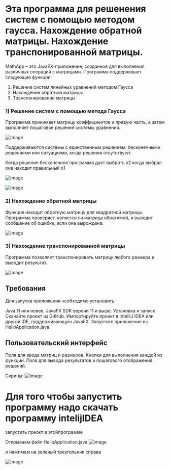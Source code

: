 # Эта программа для решенения систем с помощью методом гаусса. Нахождение обратной матрицы. Нахождение транспонированной матрицы.

MathApp – это JavaFX-приложение, созданное для выполнения различных операций с матрицами. Программа поддерживает следующие функции:

1) Решение систем линейных уравнений методом Гаусса
2) Нахождение обратной матрицы
3) Транспонирование матрицы


### 1) Решение систем с помощью метода Гаусса

Программа принимает матрицу коэффициентов и правую часть, а затем выполняет пошаговое решение системы уравнений.

![image](https://github.com/user-attachments/assets/786352b5-6034-4119-bda6-2248feec40cf)


Поддерживаются системы с единственным решением, бесконечными решениями или ситуациями, когда решения отсутствуют.

Когда решение бесконечное программа дает выбрать x2 когда выбрал она находит правильный x1

![image](https://github.com/user-attachments/assets/addce31d-6136-47f3-aea9-8e19ae9e6dc2)

![image](https://github.com/user-attachments/assets/2bbb1040-a68f-4d3a-9d31-4812919c6e17)



### 2) Нахождение обратной матрицы

Функция находит обратную матрицу для квадратной матрицы.
Программа проверяет, является ли матрица обратимой, и выводит сообщение об ошибке, если она вырождена.

![image](https://github.com/user-attachments/assets/7922fe47-d251-4f07-a37d-ff2cbf8c096d)



### 3) Нахождение транспонированной матрицы

Программа позволяет транспонировать матрицу любого размера и выводит результат.

![image](https://github.com/user-attachments/assets/00c4e464-e475-4d81-9ba1-874b3ae63ec5)


## Требования
Для запуска приложения необходимо установить:

Java 11 или новее.
JavaFX SDK версии 11 и выше.
Установка и запуск
Скачайте проект из GitHub.
Импортируйте проект в IntelliJ IDEA или другой IDE, поддерживающую JavaFX.
Запустите приложение из HelloApplication.java.

## Пользовательский интерфейс
Поля для ввода матриц и размеров.
Кнопки для выполнения каждой из функций.
Поля для вывода результатов и пошагового отображения решений.


Скрины:
![image](https://github.com/user-attachments/assets/da4be44d-1ac9-47fe-9bfa-3133c7b522e9)


# Для того чтобы запустить программу надо скачать программу intelijIDEA
запустить преокт в этойпрограмме 

Открываем файл HelloApplication.java
![image](https://github.com/user-attachments/assets/7b25a5d5-688a-4a24-8f5b-b83b1ac8b1f2)

и нажимем на зеленый треугольник справа

![image](https://github.com/user-attachments/assets/26c7464e-207e-4d70-8031-07329f9bb29a)
